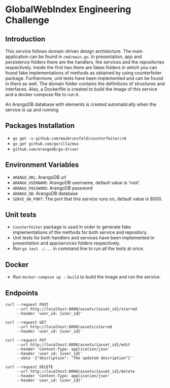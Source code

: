 # GlobalWebIndex Engineering Challenge

## Introduction

This service follows domain-driven design architecture. The main application can be found in `cmd/main.go`.  In presentation, app and persistence folders there are the handlers, the services and the repositories respectively. Inside the first two there are fakes folders in which you can found fake implementations of methods as obtained by using counterfeiter package. Furthermore, unit tests have been implemented and can be found in there as well. The domain folder contains the definitions of structures and interfaces. Also, a Dockerfile is created to build the image of this service and a docker compose file to run it. 

An ArangoDB database with elements is created automatically when the service is up and running.  

## Packages Installation

- `go get -u github.com/maxbrunsfeld/counterfeiter/v6` 
- `go get github.com/gorilla/mux` 
- `github.com/arangodb/go-driver`


## Environment Variables

- `ARANGO_URL`: ArangoDB url 
- `ARANGO_USERNAME`: ArangoDB username, default value is 'root'.
- `ARANGO_PASSWORD`: ArangoDB password
- `ARANGO_DB`: ArangoDB database
- `SERVE_ON_PORT`: The port that this service runs on, default value is 8000.


## Unit tests

- `Counterfeiter` package is used in order to generate fake implementations of the methods for both service and repository.
- Unit tests for both handlers and services have been implemented in presentation and app/services folders respectively.
- Run `go test ./...` in command line to run all the tests at once.


## Docker

- Run `docker-compose up --build` to build the image and run the service.


## Endpoints

    curl --request POST
         --url http://localhost:8000/assets/{asset_id}/starred 
         --header 'user_id: {user_id}'

    curl --request GET 
         --url http://localhost:8000/assets/starred
         --header 'user_id: {user_id}'

    curl --request PUT
         --url http://localhost:8000/assets/{asset_id}/edit 
         --header 'Content-Type: application/json' 
         --header 'user_id: {user_id}' 
         --data '{"description": "The updated description"}'

    curl --request DELETE 
         --url http://localhost:8000/assets/{asset_id}/delete 
         --header 'Content-Type: application/json' 
         --header 'user_id: {user_id}'
